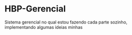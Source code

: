 # HBP-Gerencial
Sistema gerencial no qual estou fazendo cada parte sozinho, implementando algumas ideias minhas
